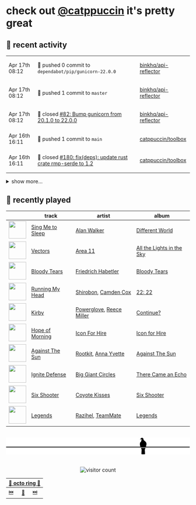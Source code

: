 # check out [@catppuccin](https://github.com/catppuccin) it's pretty great

## 📅 recent activity

<!-- SCRIPT:REPLACE:GITHUB -->
<table>
<tbody>
<tr>
<td><span title='2024-04-17T08:12:42+00:00'>Apr 17th 08:12</span></td>
<td>

🚢 pushed 0 commit to `dependabot/pip/gunicorn-22.0.0`

</td>
<td>

[binkhq/api-reflector](https://github.com/binkhq/api-reflector)

</td>
</tr>
<tr>
<td><span title='2024-04-17T08:12:40+00:00'>Apr 17th 08:12</span></td>
<td>

🚢 pushed 1 commit to `master`

</td>
<td>

[binkhq/api-reflector](https://github.com/binkhq/api-reflector)

</td>
</tr>
<tr>
<td><span title='2024-04-17T08:12:39+00:00'>Apr 17th 08:12</span></td>
<td>

🎉 closed [#82: Bump gunicorn from 20.1.0 to 22.0.0](https://github.com/binkhq/api-reflector/pull/82)

</td>
<td>

[binkhq/api-reflector](https://github.com/binkhq/api-reflector)

</td>
</tr>
<tr>
<td><span title='2024-04-16T16:11:51+00:00'>Apr 16th 16:11</span></td>
<td>

🚢 pushed 1 commit to `main`

</td>
<td>

[catppuccin/toolbox](https://github.com/catppuccin/toolbox)

</td>
</tr>
<tr>
<td><span title='2024-04-16T16:11:50+00:00'>Apr 16th 16:11</span></td>
<td>

🎉 closed [#180: fix(deps): update rust crate rmp-serde to 1.2](https://github.com/catppuccin/toolbox/pull/180)

</td>
<td>

[catppuccin/toolbox](https://github.com/catppuccin/toolbox)

</td>
</tr>
</tbody>
</table>

<details>
<summary>show more...</summary>
<table>
<tbody>
<tr>
<td><span title='2024-04-15T12:56:21+00:00'>Apr 15th 12:56</span></td>
<td>

🔍 reviewed [#5: Run as a Kubernetes Deployment, instead of CronJob](https://github.com/cpressland/rq-autoscaler/pull/5)

</td>
<td>

[cpressland/rq-autoscaler](https://github.com/cpressland/rq-autoscaler)

</td>
</tr>
<tr>
<td><span title='2024-04-15T08:18:40+00:00'>Apr 15th 08:18</span></td>
<td>

🚢 pushed 1 commit to `master`

</td>
<td>

[binkhq/api-reflector](https://github.com/binkhq/api-reflector)

</td>
</tr>
<tr>
<td><span title='2024-04-15T08:18:40+00:00'>Apr 15th 08:18</span></td>
<td>

🎉 closed [#81: Bump idna from 3.4 to 3.7](https://github.com/binkhq/api-reflector/pull/81)

</td>
<td>

[binkhq/api-reflector](https://github.com/binkhq/api-reflector)

</td>
</tr>
<tr>
<td><span title='2024-04-14T14:00:27+00:00'>Apr 14th 14:00</span></td>
<td>

🚀 opened [#11: fix(vscode): only replace node link if it exists](https://github.com/LGUG2Z/nixos-wsl-starter/pull/11)

</td>
<td>

[LGUG2Z/nixos-wsl-starter](https://github.com/LGUG2Z/nixos-wsl-starter)

</td>
</tr>
<tr>
<td><span title='2024-04-14T13:53:01+00:00'>Apr 14th 13:53</span></td>
<td>

🚢 pushed 1 commit to `patch-1`

</td>
<td>

[backwardspy/nixos-wsl-starter](https://github.com/backwardspy/nixos-wsl-starter)

</td>
</tr>
<tr>
<td><span title='2024-04-13T09:40:52+00:00'>Apr 13th 09:40</span></td>
<td>

⭐ starred a repository

</td>
<td>

[itsmattkc/dotnet9x](https://github.com/itsmattkc/dotnet9x)

</td>
</tr>
<tr>
<td><span title='2024-04-12T15:37:20+00:00'>Apr 12th 15:37</span></td>
<td>

⭐ starred a repository

</td>
<td>

[isabelroses/izrss](https://github.com/isabelroses/izrss)

</td>
</tr>
<tr>
<td><span title='2024-04-12T07:55:57+00:00'>Apr 12th 07:55</span></td>
<td>

💬 commented on [#9: Introduce Whiskers to the template](https://github.com/catppuccin/template/pull/9)

</td>
<td>

[catppuccin/template](https://github.com/catppuccin/template)

</td>
</tr>
<tr>
<td><span title='2024-04-11T22:28:18+00:00'>Apr 11th 22:28</span></td>
<td>

⭐ starred a repository

</td>
<td>

[ineffyble/genders.wtf](https://github.com/ineffyble/genders.wtf)

</td>
</tr>
<tr>
<td><span title='2024-04-11T09:01:32+00:00'>Apr 11th 09:01</span></td>
<td>

💬 commented on [#147: feat(catwalk): use ril with pure rust webp feature](https://github.com/catppuccin/toolbox/pull/147)

</td>
<td>

[catppuccin/toolbox](https://github.com/catppuccin/toolbox)

</td>
</tr>
<tr>
<td><span title='2024-04-10T20:45:21+00:00'>Apr 10th 20:45</span></td>
<td>

💬 commented on [#179: support alternative template file encodings](https://github.com/catppuccin/toolbox/pull/179)

</td>
<td>

[catppuccin/toolbox](https://github.com/catppuccin/toolbox)

</td>
</tr>
<tr>
<td><span title='2024-04-10T20:32:02+00:00'>Apr 10th 20:32</span></td>
<td>

💬 commented on [#179: support alternative template file encodings](https://github.com/catppuccin/toolbox/pull/179)

</td>
<td>

[catppuccin/toolbox](https://github.com/catppuccin/toolbox)

</td>
</tr>
<tr>
<td><span title='2024-04-10T20:19:38+00:00'>Apr 10th 20:19</span></td>
<td>

🚀 opened [#179: feat(whiskers): support alternative template file encodings](https://github.com/catppuccin/toolbox/pull/179)

</td>
<td>

[catppuccin/toolbox](https://github.com/catppuccin/toolbox)

</td>
</tr>
</tbody>
</table>
</details>
<!-- SCRIPT:REPLACE:GITHUB -->

## 🎵 recently played

<!-- SCRIPT:REPLACE:SPOTIFY -->
| | track | artist | album |
| - | - | - | - |
| <img src="https://i.scdn.co/image/ab67616d00004851a108e07c661f9fc54de9c43a" width="48" height="48"> | [Sing Me to Sleep](https://open.spotify.com/track/1tfVpMI8G6EakZU4rEja4w) | [Alan Walker](https://open.spotify.com/artist/7vk5e3vY1uw9plTHJAMwjN) | [Different World](https://open.spotify.com/track/1tfVpMI8G6EakZU4rEja4w) |
| <img src="https://i.scdn.co/image/ab67616d0000485122cfd1daab517361e7987929" width="48" height="48"> | [Vectors](https://open.spotify.com/track/3KTEL4VSLrdrqp86LyYQig) | [Area 11](https://open.spotify.com/artist/3jULn43a6xfzqleyeFjPIq) | [All the Lights in the Sky](https://open.spotify.com/track/3KTEL4VSLrdrqp86LyYQig) |
| <img src="https://i.scdn.co/image/ab67616d00004851fdef58992b0cbd42feb3e811" width="48" height="48"> | [Bloody Tears](https://open.spotify.com/track/5sSFpez838Agt4lpTuSOjC) | [Friedrich Habetler](https://open.spotify.com/artist/3VudC1DraV4LjIdLzpqQ80) | [Bloody Tears](https://open.spotify.com/track/5sSFpez838Agt4lpTuSOjC) |
| <img src="https://i.scdn.co/image/ab67616d0000485168c5f05dac183fec658371d8" width="48" height="48"> | [Running My Head](https://open.spotify.com/track/6gpWuoLHATB54DKgHgWsQQ) | [Shirobon](https://open.spotify.com/artist/2OgP0RGmDrXN9kOWRNfEuE), [Camden Cox](https://open.spotify.com/artist/5mNpMP01Co4vXZ3U0fWP3C) | [22: 22](https://open.spotify.com/track/6gpWuoLHATB54DKgHgWsQQ) |
| <img src="https://i.scdn.co/image/ab67616d000048515ad675670c98926128fa05ff" width="48" height="48"> | [Kirby](https://open.spotify.com/track/5gYUB3rWmRwXqmggOVDLiV) | [Powerglove](https://open.spotify.com/artist/6J0DfXSDiMxIHVrnRcDn7M), [Reece Miller](https://open.spotify.com/artist/4WGJkLUI7nU4LI7ny0hRzY) | [Continue?](https://open.spotify.com/track/5gYUB3rWmRwXqmggOVDLiV) |
| <img src="https://i.scdn.co/image/ab67616d00004851d83d2da310c9a23b6d18ae75" width="48" height="48"> | [Hope of Morning](https://open.spotify.com/track/6REggZ9bXP4wLfnQPgE69z) | [Icon For Hire](https://open.spotify.com/artist/1Jy0lTKAQDnTklKzF0g2o7) | [Icon for Hire](https://open.spotify.com/track/6REggZ9bXP4wLfnQPgE69z) |
| <img src="https://i.scdn.co/image/ab67616d00004851ba142e514f30ec2c89ddf482" width="48" height="48"> | [Against The Sun](https://open.spotify.com/track/5MAM4PXb95MPl2JWSlMI6L) | [Rootkit](https://open.spotify.com/artist/01olvHW7uzIInQx9VTNuJm), [Anna Yvette](https://open.spotify.com/artist/2Ndq6RparrhEoceel7LC4Z) | [Against The Sun](https://open.spotify.com/track/5MAM4PXb95MPl2JWSlMI6L) |
| <img src="https://i.scdn.co/image/ab67616d00004851a579c03b8354bb5d2e332e7a" width="48" height="48"> | [Ignite Defense](https://open.spotify.com/track/7plXxGZhdE3OgGvDAdwlr2) | [Big Giant Circles](https://open.spotify.com/artist/6xgUHoQfcHv3MuB9I9z6RO) | [There Came an Echo](https://open.spotify.com/track/7plXxGZhdE3OgGvDAdwlr2) |
| <img src="https://i.scdn.co/image/ab67616d000048515466f790f9916d9b3c77cd0c" width="48" height="48"> | [Six Shooter](https://open.spotify.com/track/7cMECL3ApskseQxsXJq3Ii) | [Coyote Kisses](https://open.spotify.com/artist/1wnrdpW8B0rNCtX5uOSIVL) | [Six Shooter](https://open.spotify.com/track/7cMECL3ApskseQxsXJq3Ii) |
| <img src="https://i.scdn.co/image/ab67616d000048514f208a35081e1f3afd14d7b7" width="48" height="48"> | [Legends](https://open.spotify.com/track/4fFL5ePSIO0ZDXDA8CRSc8) | [Razihel](https://open.spotify.com/artist/4fU1af1HrVzI6L7qFyrmIQ), [TeamMate](https://open.spotify.com/artist/42XkI7wAR6XWksLCmQ5AwO) | [Legends](https://open.spotify.com/track/4fFL5ePSIO0ZDXDA8CRSc8) |

<!-- SCRIPT:REPLACE:SPOTIFY -->

<br>

<div align="center">

<picture>
    <source media="(prefers-color-scheme: light)" srcset="assets/pigeon-light.svg">
    <source media="(prefers-color-scheme: dark)" srcset="assets/pigeon-dark.svg">
    <img alt="pigeon sitting on a wire" src="assets/pigeon-light.svg">
</picture>

<br>
<br>

![visitor count](https://profile-counter.glitch.me/backwardspy/count.svg)

<table>
    <thead>
        <th colspan="3"><a href="https://octo-ring.com">🐙 octo ring 🐙</a></th>
    </thead>
    <tbody>
        <td><a href="https://octo-ring.com/p/backwardspy/prev">⏮️</a></td>
        <td><a href="https://octo-ring.com/p/backwardspy/random">🔀</a></td>
        <td><a href="https://octo-ring.com/p/backwardspy/next">⏭️</a></td>
    </tbody>
</table>

</div>
